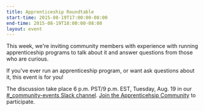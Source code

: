 ```yaml
---
title: Apprenticeship Roundtable
start-time: 2015-08-19T17:00:00-08:00
end-time: 2015-08-19T18:00:00-08:00
layout: event
---
```

This week, we're inviting community members with experience with running apprenticeship programs to talk about it and answer questions from those who are curious.

If you've ever run an apprenticeship program, or want ask questions about it, this event is for you!

The discussion take place 6 p.m. PST/9 p.m. EST, Tuesday, Aug. 19 in our [#_community-events Slack channel](https://apprenticeship.slack.com/messages/_community-events/). [Join the Apprenticehsip Community](https://zee8.typeform.com/to/b9wyG6?invite-code=apprenticeship-roundtable) to participate.
